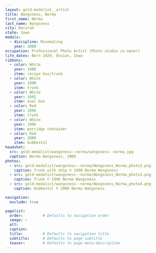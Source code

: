 ```yaml
---
layout: gold-medalist__artist
title: Wangsness, Norma
first_name: Norma
last_name: Wangsness
city: Decorah
state: Iowa
medals: 
  - discipline: Rosemaling
    year: 2000
occupation: Professional Photo Artist (Photo studio co-owner)
life_dates: Born 1929, Ossian, Iowa
ribbons:
  - color: White
    year: 1988
    item: recipe box/trunk
  - color: White
    year: 1990
    item: trunk
  - color: White
    year: 1991
    item: oval box
  - color: Red
    year: 1996
    item: trunk
  - color: White
    year: 1996
    item: porridge container
  - color: Red
    year: 2000
    item: kubbestol
headshot:
  src: gold-medalist/wangsness--norma/wangsness--norma.jpg
  caption: Norma Wangsness, 2008
photos:
  - src: gold-medalist/wangsness--norma/Wangsness_Norma_photo2.png
    caption: Trunk with ship © 1990 Norma Wangsness
  - src: gold-medalist/wangsness--norma/Wangsness_Norma_photo3.png
    caption: Trunk © 1996 Norma Wangsness
  - src: gold-medalist/wangsness--norma/Wangsness_Norma_photo4.png
    caption: Kubbestol © 2000 Norma Wangsness

navigation:
  exclude: true

pagelist:
  order:         # Defaults to navigation order  
  image: ~
  alt:
  caption:
  title:         # Defaults to navigation title
  subtitle:      # Defaults to page subtitle
  teaser:        # Defaults to page meta-description  
---
```


